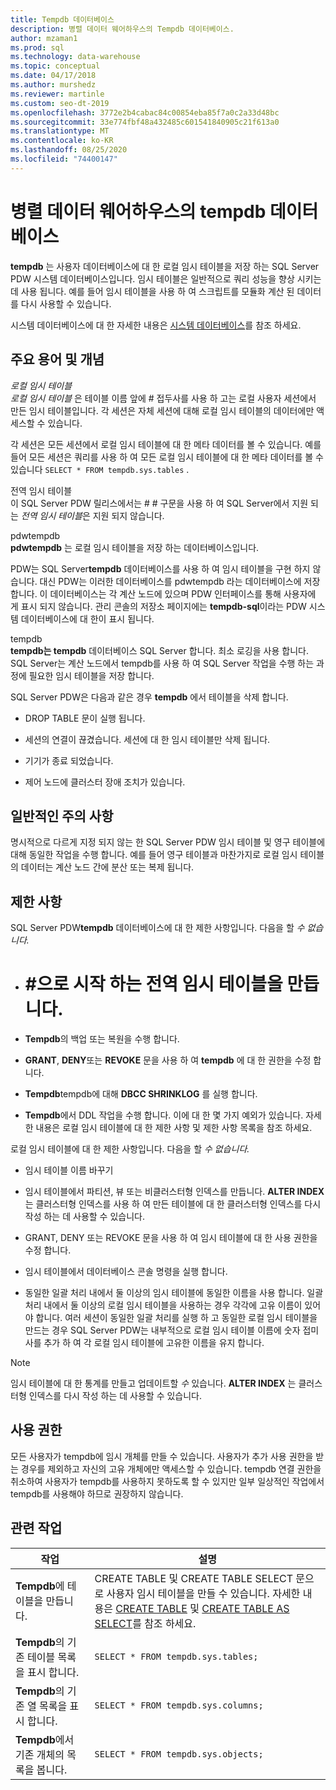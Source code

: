 ```yaml
---
title: Tempdb 데이터베이스
description: 병렬 데이터 웨어하우스의 Tempdb 데이터베이스.
author: mzaman1
ms.prod: sql
ms.technology: data-warehouse
ms.topic: conceptual
ms.date: 04/17/2018
ms.author: murshedz
ms.reviewer: martinle
ms.custom: seo-dt-2019
ms.openlocfilehash: 3772e2b4cabac84c00854eba85f7a0c2a33d48bc
ms.sourcegitcommit: 33e774fbf48a432485c601541840905c21f613a0
ms.translationtype: MT
ms.contentlocale: ko-KR
ms.lasthandoff: 08/25/2020
ms.locfileid: "74400147"
---
```

# <a name="tempdb-database-in-parallel-data-warehouse"></a>병렬 데이터 웨어하우스의 tempdb 데이터베이스
**tempdb** 는 사용자 데이터베이스에 대 한 로컬 임시 테이블을 저장 하는 SQL Server PDW 시스템 데이터베이스입니다. 임시 테이블은 일반적으로 쿼리 성능을 향상 시키는 데 사용 됩니다. 예를 들어 임시 테이블을 사용 하 여 스크립트를 모듈화 계산 된 데이터를 다시 사용할 수 있습니다.  
  
시스템 데이터베이스에 대 한 자세한 내용은 [시스템 데이터베이스](system-databases.md)를 참조 하세요.  
  
## <a name="key-terms-and-concepts"></a><a name="Basics"></a>주요 용어 및 개념  
*로컬 임시 테이블*  
*로컬 임시 테이블* 은 테이블 이름 앞에 # 접두사를 사용 하 고는 로컬 사용자 세션에서 만든 임시 테이블입니다. 각 세션은 자체 세션에 대해 로컬 임시 테이블의 데이터에만 액세스할 수 있습니다.  
  
각 세션은 모든 세션에서 로컬 임시 테이블에 대 한 메타 데이터를 볼 수 있습니다. 예를 들어 모든 세션은 쿼리를 사용 하 여 모든 로컬 임시 테이블에 대 한 메타 데이터를 볼 수 있습니다 `SELECT * FROM tempdb.sys.tables` .  
  
전역 임시 테이블  
이 SQL Server PDW 릴리스에서는 # # 구문을 사용 하 여 SQL Server에서 지원 되는 *전역 임시 테이블*은 지원 되지 않습니다.  
  
pdwtempdb  
**pdwtempdb** 는 로컬 임시 테이블을 저장 하는 데이터베이스입니다.  
  
PDW는 SQL Server**tempdb** 데이터베이스를 사용 하 여 임시 테이블을 구현 하지 않습니다. 대신 PDW는 이러한 데이터베이스를 pdwtempdb 라는 데이터베이스에 저장 합니다. 이 데이터베이스는 각 계산 노드에 있으며 PDW 인터페이스를 통해 사용자에 게 표시 되지 않습니다. 관리 콘솔의 저장소 페이지에는 **tempdb-sql**이라는 PDW 시스템 데이터베이스에 대 한이 표시 됩니다.  
  
tempdb  
**tempdb는 tempdb** 데이터베이스 SQL Server 합니다. 최소 로깅을 사용 합니다. SQL Server는 계산 노드에서 tempdb를 사용 하 여 SQL Server 작업을 수행 하는 과정에 필요한 임시 테이블을 저장 합니다.  
  
SQL Server PDW은 다음과 같은 경우 **tempdb** 에서 테이블을 삭제 합니다.  
  
-   DROP TABLE 문이 실행 됩니다.  
  
-   세션의 연결이 끊겼습니다. 세션에 대 한 임시 테이블만 삭제 됩니다.  
  
-   기기가 종료 되었습니다.  
  
-   제어 노드에 클러스터 장애 조치가 있습니다.  
  
## <a name="general-remarks"></a>일반적인 주의 사항  
명시적으로 다르게 지정 되지 않는 한 SQL Server PDW 임시 테이블 및 영구 테이블에 대해 동일한 작업을 수행 합니다. 예를 들어 영구 테이블과 마찬가지로 로컬 임시 테이블의 데이터는 계산 노드 간에 분산 또는 복제 됩니다.  
  
## <a name="limitations-and-restrictions"></a><a name="LimitationsRestrictions"></a>제한 사항  
SQL Server PDW**tempdb** 데이터베이스에 대 한 제한 사항입니다. 다음을 할 *수 없습니다.*  
  
-   # #으로 시작 하는 전역 임시 테이블을 만듭니다.  
  
-   **Tempdb**의 백업 또는 복원을 수행 합니다.  
  
-   **GRANT**, **DENY**또는 **REVOKE** 문을 사용 하 여 **tempdb** 에 대 한 권한을 수정 합니다.  
  
-   **Tempdb**tempdb에 대해 **DBCC SHRINKLOG** 를 실행 합니다.  
  
-   **Tempdb**에서 DDL 작업을 수행 합니다. 이에 대 한 몇 가지 예외가 있습니다. 자세한 내용은 로컬 임시 테이블에 대 한 제한 사항 및 제한 사항 목록을 참조 하세요.  
  
로컬 임시 테이블에 대 한 제한 사항입니다. 다음을 할 *수 없습니다.*  
  
-   임시 테이블 이름 바꾸기  
  
-   임시 테이블에서 파티션, 뷰 또는 비클러스터형 인덱스를 만듭니다. **ALTER INDEX** 는 클러스터형 인덱스를 사용 하 여 만든 테이블에 대 한 클러스터형 인덱스를 다시 작성 하는 데 사용할 수 있습니다.  
  
-   GRANT, DENY 또는 REVOKE 문을 사용 하 여 임시 테이블에 대 한 사용 권한을 수정 합니다.  
  
-   임시 테이블에서 데이터베이스 콘솔 명령을 실행 합니다.  
  
-   동일한 일괄 처리 내에서 둘 이상의 임시 테이블에 동일한 이름을 사용 합니다. 일괄 처리 내에서 둘 이상의 로컬 임시 테이블을 사용하는 경우 각각에 고유 이름이 있어야 합니다. 여러 세션이 동일한 일괄 처리를 실행 하 고 동일한 로컬 임시 테이블을 만드는 경우 SQL Server PDW는 내부적으로 로컬 임시 테이블 이름에 숫자 접미사를 추가 하 여 각 로컬 임시 테이블에 고유한 이름을 유지 합니다.  
  
> [!NOTE]  
> 임시 테이블에 대 한 통계를 만들고 업데이트할 *수* 있습니다. **ALTER INDEX** 는 클러스터형 인덱스를 다시 작성 하는 데 사용할 수 있습니다.  
  
## <a name="permissions"></a>사용 권한  
모든 사용자가 tempdb에 임시 개체를 만들 수 있습니다. 사용자가 추가 사용 권한을 받는 경우를 제외하고 자신의 고유 개체에만 액세스할 수 있습니다. tempdb 연결 권한을 취소하여 사용자가 tempdb를 사용하지 못하도록 할 수 있지만 일부 일상적인 작업에서 tempdb를 사용해야 하므로 권장하지 않습니다.  
  
## <a name="related-tasks"></a><a name="RelatedTasks"></a>관련 작업  
  
|작업|설명|  
|---------|---------------|  
|**Tempdb**에 테이블을 만듭니다.|CREATE TABLE 및 CREATE TABLE SELECT 문으로 사용자 임시 테이블을 만들 수 있습니다. 자세한 내용은 [CREATE TABLE](../t-sql/statements/create-table-azure-sql-data-warehouse.md) 및 [CREATE TABLE AS SELECT](../t-sql/statements/create-table-as-select-azure-sql-data-warehouse.md)를 참조 하세요.|  
|**Tempdb**의 기존 테이블 목록을 표시 합니다.|`SELECT * FROM tempdb.sys.tables;`|  
|**Tempdb**의 기존 열 목록을 표시 합니다.|`SELECT * FROM tempdb.sys.columns;`|  
|**Tempdb**에서 기존 개체의 목록을 봅니다.|`SELECT * FROM tempdb.sys.objects;`|  
  
<!-- MISSING LINKS 
## See Also  
[Common Metadata Query Examples &#40;SQL Server PDW&#41;](../sqlpdw/common-metadata-query-examples-sql-server-pdw.md)  
-->
  
